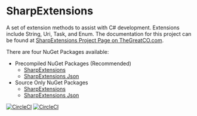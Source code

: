 SharpExtensions
===============

A set of extension methods to assist with C# development.  Extensions include String, Uri, Task, and Enum. The documentation for this project can be found at [SharpExtensions Project Page on TheGreatCO.com](https://www.thegreatco.com/projects/sharpextensions/).

There are four NuGet Packages available:
* Precompiled NuGet Packages (Recommended)
  * [SharpExtensions](https://www.nuget.org/packages/SharpExtensions.Assembly/)
  * [SharpExtensions Json](https://www.nuget.org/packages/SharpExtensions.Json.Assembly/)
* Source Only NuGet Packages
  * [SharpExtensions](https://www.nuget.org/packages/SharpExtensions/)
  * [SharpExtensions Json](https://www.nuget.org/packages/SharpExtensions.Json/)

[![CircleCI](https://circleci.com/gh/thegreatco/SharpExtensions/tree/master.svg?style=svg)](https://circleci.com/gh/thegreatco/SharpExtensions/tree/master) [![CircleCI](https://circleci.com/gh/thegreatco/SharpExtensions/tree/dev.svg?style=svg)](https://circleci.com/gh/thegreatco/SharpExtensions/tree/dev)


